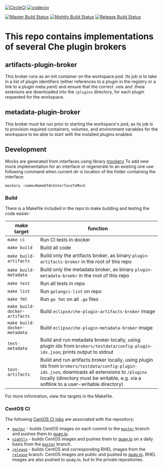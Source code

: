 [![CircleCI](https://circleci.com/gh/eclipse/che-plugin-broker.svg?style=svg)](https://circleci.com/gh/eclipse/che-plugin-broker)
[![codecov](https://codecov.io/gh/eclipse/che-plugin-broker/branch/master/graph/badge.svg)](https://codecov.io/gh/eclipse/che-plugin-broker)

[![Master Build Status](https://ci.centos.org/buildStatus/icon?subject=master&job=devtools-che-plugin-broker-build-master/)](https://ci.centos.org/job/devtools-che-plugin-broker-build-master/)
[![Nightly Build Status](https://ci.centos.org/buildStatus/icon?subject=nightly&job=devtools-che-plugin-broker-nightly/)](https://ci.centos.org/job/devtools-che-plugin-broker-nightly/)
[![Release Build Status](https://ci.centos.org/buildStatus/icon?subject=release&job=devtools-che-plugin-broker-release/)](https://ci.centos.org/job/devtools-che-plugin-broker-release/)

# This repo contains implementations of several Che plugin brokers

## artifacts-plugin-broker

This broker runs as an init container on the workspace pod. Its job is to take in a list of plugin identifiers (either references to a plugin in the registry or a link to a plugin meta.yaml) and ensure that the correct .vsix and .theia extenions are downloaded into the `/plugins` directory, for each plugin requested for the workspace.

## metadata-plugin-broker

This broker must be run prior to starting the workspace's pod, as its job is to provision required containers, volumes, and environment variables for the workspace to be able to start with the installed plugins enabled.

## Development

Mocks are generated from interfaces using library [mockery](https://github.com/vektra/mockery)
To add new mock implementation for an interface or regenerate to an existing one use following
command when current dir is location of the folder containing the interface:

```shell
mockery -name=NameOfAnInterfaceToMock
```

### Build

There is a Makefile included in the repo to make building and testing the code easier:

| make target | function |
| --- | --- |
| `make ci` | Run CI tests in docker |
| `make build` | Build all code |
| `make build-artifacts` | Build only the artifacts broker, as binary `plugin-artifacts-broker` in the root of this repo |
| `make build-metadata` | Build only the metadata broker, as binary `plugin-metadata-broekr` in the root of this repo |
| `make test` | Run all tests in repo |
| `make lint` | Run `golangci-lint` on repo |
| `make fmt` | Run `go fmt` on all `.go` files |
| `make build-docker-artifacts` | Build `eclipse/che-plugin-artifacts-broker` image |
| `make build-docker-metadata` | Build `eclipse/che-plugin-metadata-broker` image |
| `test-metadata` | Build and run metadata broker locally, using plugin ids from `brokers/testdata/config-plugin-ids.json`; prints output to stdout |
| `test-artifacts` | Build and run artifacts broker locally, using plugin ids from `brokers/testdata/config-plugin-ids.json`; downloads all extensions to `/plugins` locally (directory must be writable, e.g. via a softlink to a user-writable directory) |

For more information, view the targets in the Makefile.

### CentOS CI
The following [CentOS CI jobs](https://ci.centos.org/) are associated with the repository:

- [`master`](https://ci.centos.org/job/devtools-che-plugin-broker-build-master/) - builds CentOS images on each commit to the [`master`](https://github.com/eclipse/che-plugin-broker/tree/master) branch and pushes them to [quay.io](https://quay.io/organization/eclipse).
- [`nightly`](https://ci.centos.org/job/devtools-che-plugin-broker-nightly/) - builds CentOS images and pushes them to [quay.io](https://quay.io/organization/eclipse) on a daily basis from the [`master`](https://github.com/eclipse/che-plugin-broker/tree/master) branch.
- [`release`](https://ci.centos.org/job/devtools-che-plugin-broker-release/) - builds CentOS and corresponding RHEL images from the [`release`](https://github.com/eclipse/che-plugin-broker/tree/release) branch. CentOS images are public and pushed to [quay.io](https://quay.io/organization/eclipse). RHEL images are also pushed to quay.io, but to the private repositories.
